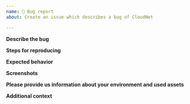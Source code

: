 ```yaml
---
name: 🐞 Bug report
about: Create an issue which describes a bug of CloudNet

---
```


**Describe the bug**<br>
<!-- A clear and concise description of what the bug is. Summarize the bug with a few words. -->


**Steps for reproducing**<br>
<!-- Here is a example how this could look like. The important thing is that you are describing the steps as specific as possible! -->
<!--
```
Steps to reproduce the behavior:
1. Go to '...'
2. Click on '....'
3. Scroll down to '....'
4. See error
```
```
Steps to reproduce the exception:
1. Declare object '....'
2. Call method '#foo(int)'
3. See exception
```
-->


**Expected behavior**<br>
<!-- A clear and concise description of what you expected to happen. -->


**Screenshots**<br>
<!-- If applicable, add screenshots to help explain your problem. -->


**Please provide us information about your environment and used assets**
<!-- Example: 
 - System specs: Technical information about your hardware [e.g. CPU = Intel i5 7th Gen etc.]
 - OS: On which operating system did the bug occurr? [e.g. Linux, OS X, Windows]
 - Version: Which release and build version did you run/use? [e.g. CloudNet 3.x]
 
 ------ Copy-paste ------ 
 System specs:
 OS:
 Version:
-->


**Additional context**<br>
<!-- Add any other context about the problem here. -->
